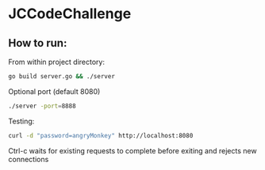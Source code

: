 # JCCodeChallenge

## How to run:

From within project directory:
```bash
go build server.go && ./server
```
Optional port (default 8080)
```bash
./server -port=8888
```

Testing:
```bash
curl -d "password=angryMonkey" http://localhost:8080
```

 Ctrl-c waits for existing requests to complete before exiting and rejects new connections
